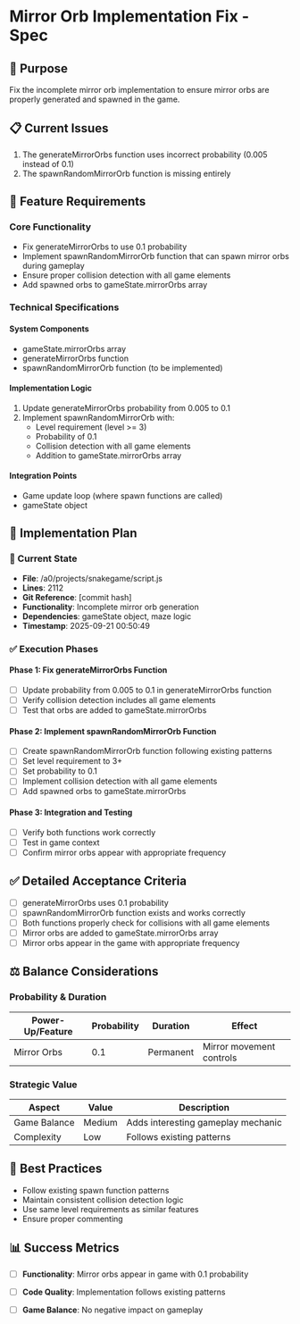 # Mirror Orb Implementation Fix - Spec

## 🎯 Purpose
Fix the incomplete mirror orb implementation to ensure mirror orbs are properly generated and spawned in the game.

## 📋 Current Issues
1. The generateMirrorOrbs function uses incorrect probability (0.005 instead of 0.1)
2. The spawnRandomMirrorOrb function is missing entirely

## 🎯 Feature Requirements

### Core Functionality
- Fix generateMirrorOrbs to use 0.1 probability
- Implement spawnRandomMirrorOrb function that can spawn mirror orbs during gameplay
- Ensure proper collision detection with all game elements
- Add spawned orbs to gameState.mirrorOrbs array

### Technical Specifications

#### System Components
- gameState.mirrorOrbs array
- generateMirrorOrbs function
- spawnRandomMirrorOrb function (to be implemented)

#### Implementation Logic
1. Update generateMirrorOrbs probability from 0.005 to 0.1
2. Implement spawnRandomMirrorOrb with:
   - Level requirement (level >= 3)
   - Probability of 0.1
   - Collision detection with all game elements
   - Addition to gameState.mirrorOrbs array

#### Integration Points
- Game update loop (where spawn functions are called)
- gameState object

## 🚀 Implementation Plan

### 🎯 Current State
- **File**: /a0/projects/snakegame/script.js
- **Lines**: 2112
- **Git Reference**: [commit hash]
- **Functionality**: Incomplete mirror orb generation
- **Dependencies**: gameState object, maze logic
- **Timestamp**: 2025-09-21 00:50:49

### ✅ Execution Phases

#### Phase 1: Fix generateMirrorOrbs Function
- [ ] Update probability from 0.005 to 0.1 in generateMirrorOrbs function
- [ ] Verify collision detection includes all game elements
- [ ] Test that orbs are added to gameState.mirrorOrbs

#### Phase 2: Implement spawnRandomMirrorOrb Function
- [ ] Create spawnRandomMirrorOrb function following existing patterns
- [ ] Set level requirement to 3+
- [ ] Set probability to 0.1
- [ ] Implement collision detection with all game elements
- [ ] Add spawned orbs to gameState.mirrorOrbs

#### Phase 3: Integration and Testing
- [ ] Verify both functions work correctly
- [ ] Test in game context
- [ ] Confirm mirror orbs appear with appropriate frequency

## ✅ Detailed Acceptance Criteria
- [ ] generateMirrorOrbs uses 0.1 probability
- [ ] spawnRandomMirrorOrb function exists and works correctly
- [ ] Both functions properly check for collisions with all game elements
- [ ] Mirror orbs are added to gameState.mirrorOrbs array
- [ ] Mirror orbs appear in the game with appropriate frequency

## ⚖️ Balance Considerations

### Probability & Duration
| Power-Up/Feature | Probability | Duration | Effect |
|------------------|------------|----------|--------|
| Mirror Orbs | 0.1 | Permanent | Mirror movement controls |

### Strategic Value
| Aspect | Value | Description |
|--------|-------|-------------|
| Game Balance | Medium | Adds interesting gameplay mechanic |
| Complexity | Low | Follows existing patterns |

## 🔧 Best Practices
- Follow existing spawn function patterns
- Maintain consistent collision detection logic
- Use same level requirements as similar features
- Ensure proper commenting

## 📊 Success Metrics
- [ ] **Functionality**: Mirror orbs appear in game with 0.1 probability
- [ ] **Code Quality**: Implementation follows existing patterns
- [ ] **Game Balance**: No negative impact on gameplay

